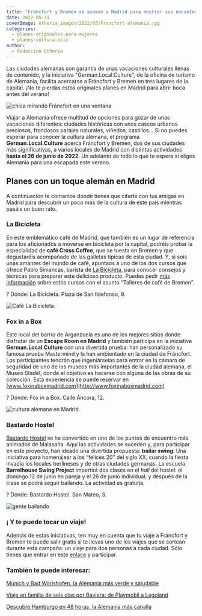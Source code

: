 ```yaml
---
title: "Fráncfort y Bremen se asoman a Madrid para mostrar sus encantos"
date: 2022-05-31
coverImage: etheria_images/2022/05/Francfort-alemania.jpg
categories: 
  - planes-originales-para-mujeres
  - planes-cultura-ocio
author: 
  - Redaccion Etheria
---
```


Las ciudades alemanas son garantía de unas vacaciones culturales llenas de contenido, y la iniciativa "German.Local.Culture", de la oficina de turismo de Alemania, facilita acercarse a Fráncfort y Bremen en tres lugares de la capital. ¡No te pierdas estos originales planes en Madrid para abrir boca antes del verano!

![chica mirando Fráncfort en una ventana](etheria_images/2022/05/Francfort-alemania.jpg "No te pierdas Fráncfort en verano. © Visitfrankfurt/ David Vasicek")

Viajar a Alemania ofrece multitud de opciones para gozar de unas vacaciones diferentes: 
ciudades históricas con unos cascos urbanos preciosos, frondosos parajes naturales, 
viñedos, castillos… Si no puedes esperar para conocer la cultura alemana, el programa 
**German.Local.Culture** acerca Fráncfort y Bremen, dos de sus ciudades más 
significativas, a varios locales de Madrid con distintas actividades **hasta el 26 de 
junio de 2022**. Un adelanto de todo lo que te espera si eliges Alemania para una 
escapada este verano. 

## Planes con un toque alemán en Madrid

A continuación te contamos dónde tienes que citarte con tus amigas en Madrid para 
descubrir un poco más de la cultura de este país mientras pasáis un buen rato. 

### La Bicicleta

En este emblemático café de Madrid, que también es un lugar de referencia para los 
aficionados a moverse en bicicleta por la capital, podréis probar la especialidad de 
**café Cross Coffee**, que se tuesta en Bremen y que degustaréis acompañado de las 
galletas típicas de esta ciudad. Y, si sois unas amantes del mundo de café, apuntaos a 
uno de los dos cursos que ofrece Pablo Simancas, barista de [La 
Bicicleta](https://www.labicicletacafe.com/), para conocer consejos y técnicas para 
preparar este delicioso producto. Puedes pedir [más 
información](mailto:labicicletacafeeventos@gmail.com) sobre estos cursos con el asunto 
“Talleres de café de Bremen”. 

? Dónde: La Bicicleta. Plaza de San Ildefonso, 9. 

![Café La Bicicleta.](etheria_images/2022/05/cafe-la-bicicleta.jpg "Café La Bicicleta.")

### Fox in a Box

Este local del barrio de Arganzuela es uno de los mejores sitios donde disfrutar de un 
**Escape Room en Madrid** y también participa en la iniciativa **German.Local.Culture** 
con una divertida prueba: han personalizado su famosa prueba Mastermind y la han 
ambientado en la ciudad de Fráncfort. Los participantes tendrán que ingeniárselas para 
entrar en la cámara de seguridad de uno de los museos más importantes de la ciudad 
alemana, el Museo Stadël, donde el objetivo es hacerse con alguna de las obras de su 
colección. Esta experiencia se puede reservar en [www.foxinaboxmadrid.com](http://www.foxinaboxmadrid.com) 

? Dónde: Fox in a Box. Calle Áncora, 12. 

![cultura alemana en Madrid](etheria_images/2022/05/Fox-in-Box-Mastermind-Francfort.jpg "Escape Room en Fox in a Box.")

### Bastardo Hostel

[Bastardo Hostel](https://bastardohostel.com/es/) se ha convertido en uno de los puntos 
de encuentro más animados de Malasaña. Aquí las actividades se suceden y, para 
participar en este proyecto, han ideado una divertida propuesta: **bailar swing**. Una 
iniciativa para homenajear a los “felices 20” del siglo XX, cuando la fiesta invadía los 
locales berlineses y de otras ciudades germanas. La escuela **Barrelhouse Swing 
Project** impartirá dos clases en el _hall_ del hostel: el domingo 12 de junio en pareja 
y el 26 de junio individual; y después de la clase se podrá seguir bailando. La 
actividad es gratuita. 

? Dónde: Bastardo Hostel. San Mateo, 3. 

![gente bailando](etheria_images/2022/05/alemania-Swing-Bastardo.jpg "Clase de swing en Bastardo Hostel.")

### ¡ Y te puede tocar un viaje!

Además de estas iniciativas, ten muy en cuenta que tu viaje a Fráncfort y Bremen te 
puede salir gratis si te llevas uno de los viajes que se sortean durante esta campaña: 
un viaje para dos personas a cada ciudad. Sólo tienes que entrar en este [enlace](http://k405.es/glc) 
y participar. 

### También te puede interesar:

[Múnich y Bad Wörishofen, la Alemania más verde y 
saludable](https://etheriamagazine.com/2021/08/04/munich-y-bad-worishofen-la-alemania-mas-verde-y-saludable/) 

[Viaje en familia de seis días por Baviera: de Playmobil a 
Legoland](https://etheriamagazine.com/2019/06/12/viaje-en-familia-parques-alemania-playmobil-legoland/) 

[Descubre Hamburgo en 48 horas, la Alemania más 
canalla](https://etheriamagazine.com/2020/02/24/que-ver-hacer-fin-de-semana-hamburgo-alemania/)

